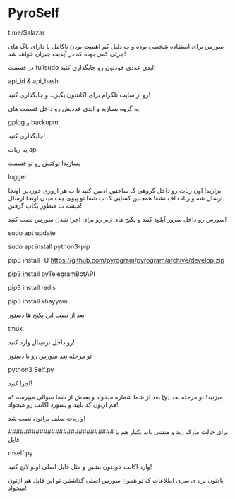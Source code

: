 # PyroSelf
t.me/Salazar


سورس برای استفاده شخصی بوده و ب دلیل کم اهمیت بودن ناکامل یا دارای باگ های جزئی کمی بوده که در آپدیت جبران خواهد شد!




در قسمت fullsudo ایدی عددی خودتون رو جایگذاری کنید!


api_id & api_hash 


رو از سایت تلگرام برای اکانتتون بگیرید و جایگذاری کنید!

یه گروه بسازید و ایدی عددیش رو داخل قسمت های 



gplog و backupm


جایگذاری کنید!

یه ربات 
api

بسازید!
توکنش رو تو قسمت 

logger

بزارید!
اون ربات رو داخل گروهی ک ساختین ادمین کنید تا ب هر اروری خوردین اونجا ارسال شه و ربات اف نشه!
همچنین کسایی ک ب شما تو پیوی چت میدن اونجا ارسال میشه ب منظور بکاپ گرفتن!

سورس رو داخل سرور آپلود کنید و پکیج های زیر رو برای اجرا شدن سورس نصب کنید!

sudo apt update



sudo apt install python3-pip



pip3 install -U https://github.com/pyrogram/pyrogram/archive/develop.zip


pip3 install pyTelegramBotAPI


pip3 install redis



pip3 install khayyam



بعد از نصب این پکیج ها دستور


tmux


رو داخل ترمینال وارد کنید!



تو مرحله بعد سورس رو با دستور


python3 Self.py


اجرا کنید!

بعد از شما شماره میخواد و بعدش از شما سوالی میپرسه که 
[y]
میزنید!
تو مرحله بعد هم ازتون کد تایید و پسورد اکانت رو میخواد!

و ربات سلف براتون نصب شد!


###########################
برای حالت مارک رید و منشی باید یکبار هم با فایل 


mself.py



وارد اکانت خودتون بشین و مثل فایل اصلی اونو لانچ کنید!



یادتون نره ی سری اطلاعات ک تو همون سورس اصلی گذاشتین تو این فایل هم ازتون میخواد!
